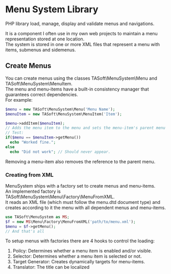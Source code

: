 # Menu System Library
PHP library load, manage, display and validate menus and navigations.

It is a component I often use in my own web projects to maintain a menu representation stored at one location.<br>
The system is stored in one or more XML files that represent a menu with items, submenus and sidemenus.

## Create Menus
You can create menus using the classes TASoft\MenuSystem\Menu and TASoft\MenuSystem\MenuItem.<br>
The menu and menu-items have a built-in consistency manager that guarantees correct dependencies.<br>
For example:
````php
$menu = new TASoft\MenuSystem\Menu('Menu Name');
$menuItem = new TASoft\MenuSystem\MenuItem('Item');

$menu->addItem($menuItem);
// Adds the menu item to the menu and sets the menu-item's parent menu to $menu.
// Test:
if($menu == $menuItem->getMenu())
  echo "Worked fine.";
else
  echo "Did not work"; // Should never appear.
````
Removing a menu-item also removes the reference to the parent menu.

### Creating from XML
MenuSystem ships with a factory set to create menus and menu-items.<br>
An implemented factory is TASoft\MenuSystem\Menu\Factory\MenuFromXML.<br>
It reads an XML file (which must follow the menu.dtd document type) and<br>
creates according to it the menu with all dependent menus and menu-items.
````php
use TASoft\MenuSystem as MS;
$f = new MS\Menu\Factory\MenuFromXML('path/to/menu.xml');
$menu = $f->getMenu();
// And that's all
````
To setup menus with factories there are 4 hooks to control the loading:
1. Poilcy: Determines whether a menu item is enabled and/or visible.
2. Selector: Determines whether a menu item is selected or not.
3. Target Generator: Creates dynamically targets for menu-items.
4. Translator: The title can be localized
